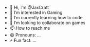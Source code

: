 - 👋 Hi, I’m @JaxCraft
- 👀 I’m interested in Gaming
- 🌱 I’m currently learning how to code
- 💞️ I’m looking to collaborate on games
- 📫 How to reach me 
- 😄 Pronouns: ...
- ⚡ Fun fact: ...

<!---
JaxCraft/JaxCraft is a ✨ special ✨ repository because its `README.md` (this file) appears on your GitHub profile.
You can click the Preview link to take a look at your changes.
--->
